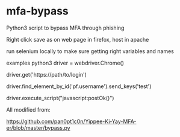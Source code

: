# mfa-bypass
Python3 script to bypass MFA through phishing


Right click save as on web page in firefox, host in apache

run selenium locally to make sure getting right variables and names

examples
python3
driver = webdriver.Chrome()

driver.get('https://path/to/login')

driver.find_element_by_id('pf.username').send_keys('test')

driver.execute_script("javascript:postOk()")


All modified from:

https://github.com/pan0pt1c0n/Yippee-Ki-Yay-MFA-er/blob/master/bypass.py
